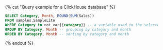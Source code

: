 {% cut "Query example for a ClickHouse database" %}

```sql
SELECT Category, Month, ROUND(SUM(Sales))
FROM samples.SampleLite
WHERE Category in not_var{{category}} -- a variable used in the selector
GROUP BY Category, Month -- grouping by category and month
ORDER BY Category, Month -- sorting by category and month
```

{% endcut %}